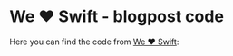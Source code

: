 We ❤ Swift - blogpost code
==========================

Here you can find the code from [We ❤ Swift](http://www.weheartswift.com):

